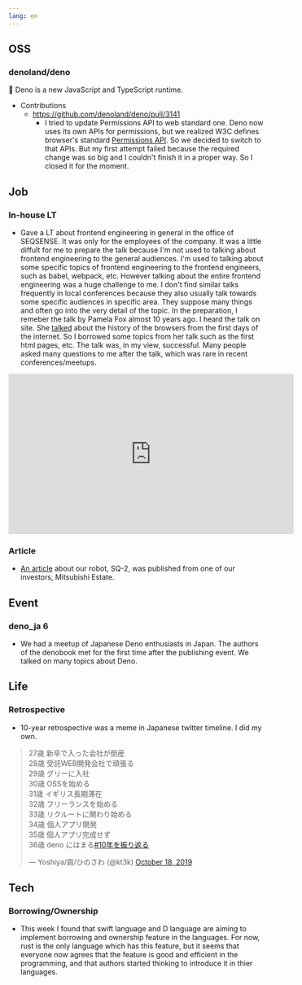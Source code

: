 ```yaml
---
lang: en
---
```


## OSS

### denoland/deno

🦕 Deno is a new JavaScript and TypeScript runtime.

- Contributions
  - https://github.com/denoland/deno/pull/3141
    - I tried to update Permissions API to web standard one. Deno now uses its
      own APIs for permissions, but we realized W3C defines browser's standard
      [Permissions API](https://developer.mozilla.org/en-US/docs/Web/API/Permissions_API).
      So we decided to switch to that APIs. But my first attempt failed because
      the required change was so big and I couldn't finish it in a proper way.
      So I closed it for the moment.

## Job

### In-house LT

- Gave a LT about frontend engineering in general in the office of SEQSENSE. It
  was only for the employees of the company. It was a little diffult for me to
  prepare the talk because I'm not used to talking about frontend engineering to
  the general audiences. I'm used to talking about some specific topics of
  frontend engineering to the frontend engineers, such as babel, webpack, etc.
  However talking about the entire frontend engineering was a huge challenge to
  me. I don't find similar talks frequently in local conferences because they
  also usually talk towards some specific audiences in specific area. They
  suppose many things and often go into the very detail of the topic. In the
  preparation, I remeber the talk by Pamela Fox almost 10 years ago. I heard the
  talk on site. She [talked](https://www.youtube.com/watch?v=2I-o9dFDzi4) about
  the history of the browsers from the first days of the internet. So I borrowed
  some topics from her talk such as the first html pages, etc. The talk was, in
  my view, successful. Many people asked many questions to me after the talk,
  which was rare in recent conferences/meetups.

<iframe width="560" height="315" src="https://www.youtube.com/embed/2I-o9dFDzi4" frameborder="0" allow="accelerometer; autoplay; encrypted-media; gyroscope; picture-in-picture" allowfullscreen></iframe>

### Article

- [An article](https://xtech.mec.co.jp/archives/1427) about our robot, SQ-2, was
  published from one of our investors, Mitsubishi Estate.

## Event

### deno_ja 6

- We had a meetup of Japanese Deno enthusiasts in Japan. The authors of the
  denobook met for the first time after the publishing event. We talked on many
  topics about Deno.

## Life

### Retrospective

- 10-year retrospective was a meme in Japanese twitter timeline. I did my own.

<blockquote class="twitter-tweet"><p lang="ja" dir="ltr">27歳 新卒で入った会社が倒産<br>28歳 受託WEB開発会社で頑張る<br>29歳 グリーに入社<br>30歳 OSSを始める<br>31歳 イギリス長期滞在<br>32歳 フリーランスを始める<br>33歳 リクルートに関わり始める<br>34歳 個人アプリ開発<br>35歳 個人アプリ完成せず<br>36歳 deno にはまる<a href="https://twitter.com/hashtag/10%E5%B9%B4%E3%82%92%E6%8C%AF%E3%82%8A%E8%BF%94%E3%82%8B?src=hash&amp;ref_src=twsrc%5Etfw">#10年を振り返る</a></p>&mdash; Yoshiya/肩/ひのさわ (@kt3k) <a href="https://twitter.com/kt3k/status/1185081648196440064?ref_src=twsrc%5Etfw">October 18, 2019</a></blockquote> <script async src="https://platform.twitter.com/widgets.js" charset="utf-8"></script>

## Tech

### Borrowing/Ownership

- This week I found that swift language and D language are aiming to implement
  borrowing and ownership feature in the languages. For now, rust is the only
  language which has this feature, but it seems that everyone now agrees that
  the feature is good and efficient in the programming, and that authors started
  thinking to introduce it in thier languages.
